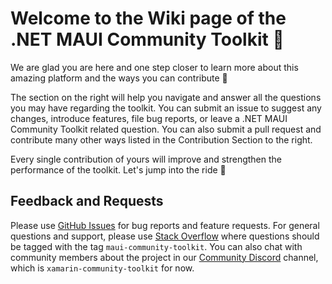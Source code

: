# Welcome to the Wiki page of the .NET MAUI Community Toolkit :toolbox:
We are glad you are here and one step closer to learn more about this amazing platform and the ways you can contribute :raised_hands:

The section on the right will help you navigate and answer all the questions you may have regarding the toolkit. You can submit an issue to suggest any changes, introduce features, file bug reports, or leave a .NET MAUI Community Toolkit related question. You can also submit a pull request and contribute many other ways listed in the Contribution Section to the right.

Every single contribution of yours will improve and strengthen the performance of the toolkit. Let's jump into the ride 🎢

## Feedback and Requests
Please use [GitHub Issues](https://github.com/CommunityToolkit/Maui/issues) for bug reports and feature requests. For general questions and support, please use [Stack Overflow](https://stackoverflow.com/questions/tagged/maui-community-toolkit) where questions should be tagged with the tag `maui-community-toolkit`. You can also chat with community members about the project in our [Community Discord](https://aka.ms/dotnet-discord) channel, which is `xamarin-community-toolkit` for now.